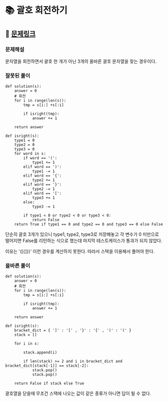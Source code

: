 
# 📚 괄호 회전하기

## 📌 [문제링크](https://school.programmers.co.kr/learn/courses/30/lessons/76502#)

### 문제해설

문자열을 회전하면서 괄호 한 개가 아닌 3개의 올바른 괄호 문자열을 찾는 경우이다.


### 잘못된 풀이

```
def solution(s):
    answer = 0
    # 회전
    for i in range(len(s)):
        tmp = s[i:] +s[:i]
        
        if isright(tmp):
            answer += 1
            
    return answer
    
def isright(s):
    type1 = 0
    type2 = 0
    type3 = 0
    for word in s:
        if word == '(':
            type1 += 1
        elif word == ')':
            type1 -= 1
        elif word == '{':
            type2 += 1
        elif word == '}':
            type2 -= 1
        elif word == '[':
            type3 += 1
        else:
            type3 -= 1
        
        if type1 < 0 or type2 < 0 or type3 < 0:
            return False
    return True if type1 == 0 and type2 == 0 and type3 == 0 else False
```

단순히 괄호 3개가 있으니 type1, type2, type3로 저장해놓고 각 변수가 0 미만으로 떨어지면 False를 리턴하는 식으로 했는데 마지막 테스트케이스가 통과가 되지 않았다.

이유는 '([{]})' 이런 경우를 계산하지 못한다. 따라서 스택을 이용해서 풀어야 한다.


### 올바른 풀이
```
def solution(s):
    answer = 0
    # 회전
    for i in range(len(s)):
        tmp = s[i:] +s[:i]
        
        if isright(tmp):
            answer += 1
            
    return answer
    
def isright(s):
    bracket_dict = { ']' : '[' , '}' : '{' , ')' : '(' }
    stack = []
    
    for i in s:
        
        stack.append(i)
        
        if len(stack) >= 2 and i in bracket_dict and bracket_dict[stack[-1]] == stack[-2]:
            stack.pop()
            stack.pop()
    
    return False if stack else True
```

괄호열을 닫을때 무조건 스택에 나오는 값이 같은 종류가 아니면 답이 될 수 없다. 
